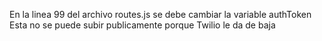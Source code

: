 En la linea 99 del archivo routes.js se debe cambiar la variable authToken
Esta no se puede subir publicamente porque Twilio le da de baja